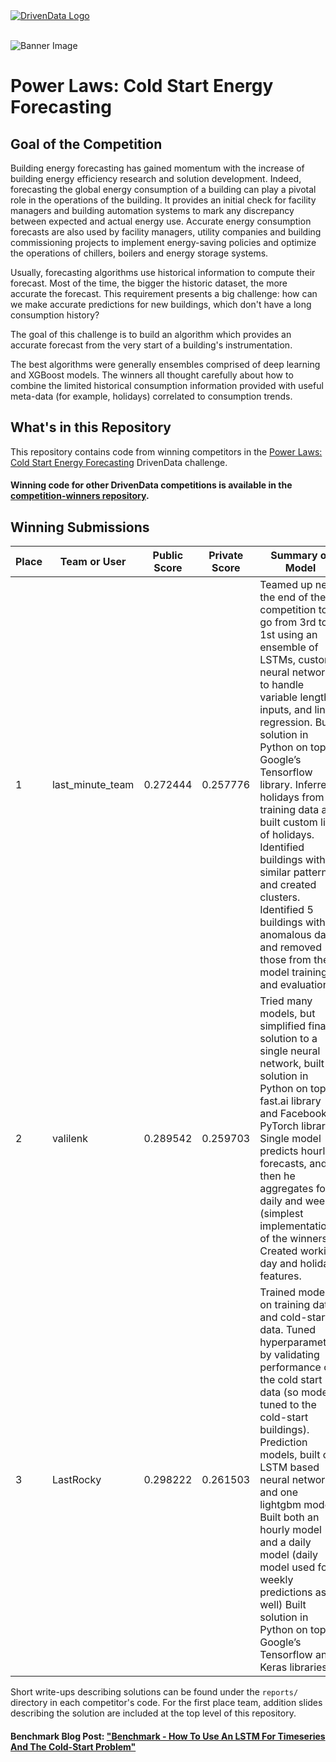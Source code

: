 <a href="https://www.drivendata.org/">
  <img src="https://s3.amazonaws.com/drivendata-public-assets/logo-white-blue.png" alt="DrivenData Logo">
</a>
<br><br>

![Banner Image](https://s3.amazonaws.com/drivendata-public-assets/se-challenge-1-banner.jpg)

#  Power Laws: Cold Start Energy Forecasting

## Goal of the Competition

Building energy forecasting has gained momentum with the increase of building energy efficiency research and solution development. Indeed, forecasting the global energy consumption of a building can play a pivotal role in the operations of the building. It provides an initial check for facility managers and building automation systems to mark any discrepancy between expected and actual energy use. Accurate energy consumption forecasts are also used by facility managers, utility companies and building commissioning projects to implement energy-saving policies and optimize the operations of chillers, boilers and energy storage systems.

Usually, forecasting algorithms use historical information to compute their forecast. Most of the time, the bigger the historic dataset, the more accurate the forecast. This requirement presents a big challenge: how can we make accurate predictions for new buildings, which don't have a long consumption history?

The goal of this challenge is to build an algorithm which provides an accurate forecast from the very start of a building's instrumentation.

The best algorithms were generally ensembles comprised of deep learning and XGBoost models. The winners all thought carefully about how to combine the limited historical consumption information provided with useful meta-data (for example, holidays) correlated to consumption trends.

## What's in this Repository
This repository contains code from winning competitors in the [Power Laws: Cold Start Energy Forecasting](https://www.drivendata.org/competitions/55/schneider-cold-start/) DrivenData challenge.

#### Winning code for other DrivenData competitions is available in the [competition-winners repository](https://github.com/drivendataorg/competition-winners).


## Winning Submissions

Place |Team or User | Public Score | Private Score | Summary of Model
--- | --- | --- | --- | ---
1 | last_minute_team | 0.272444    | 0.257776   | Teamed up near the end of the competition to go from 3rd to 1st using an ensemble of LSTMs, custom neural networks to handle variable length inputs, and linear regression. Built solution in Python on top of Google’s Tensorflow library. Inferred holidays from training data and built custom list of holidays. Identified buildings with similar patterns and created clusters. Identified 5 buildings with anomalous data, and removed those from the model training and evaluation.
2 | valilenk | 0.289542    | 0.259703 | Tried many models, but simplified final solution to a single neural network, built solution in Python on top of fast.ai library and Facebook’s PyTorch library. Single model predicts hourly forecasts, and then he aggregates for daily and weekly (simplest implementation of the winners). Created working day and holiday features.
3 | LastRocky | 0.298222 | 0.261503 |Trained model on training data, and cold-start data. Tuned hyperparameters by validating performance on the cold start data (so model is tuned to the cold-start buildings). Prediction models, built one LSTM based neural network and one lightgbm model. Built both an hourly model and a daily model (daily model used for weekly predictions as well) Built solution in Python on top of Google’s Tensorflow and Keras libraries.

Short write-ups describing solutions can be found under the `reports/` directory in each competitor's code. For the first place team, addition slides describing the solution are included at the top level of this repository.

#### Benchmark Blog Post: ["Benchmark - How To Use An LSTM For Timeseries And The Cold-Start Problem"](http://drivendata.co/blog/benchmark-cold-start-lstm-deep-learning/)
